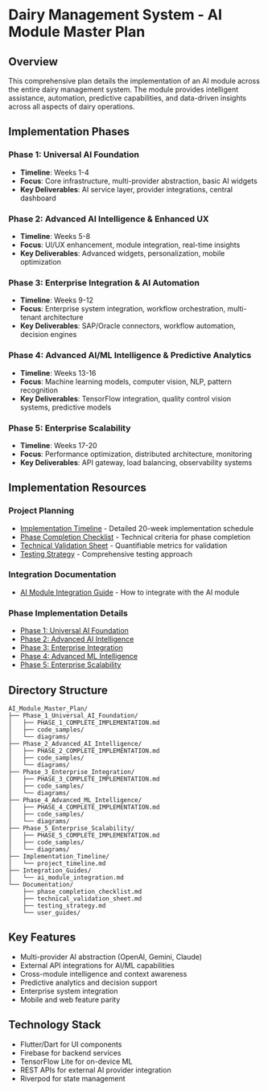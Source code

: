 # Dairy Management System - AI Module Master Plan

## Overview
This comprehensive plan details the implementation of an AI module across the entire dairy management system. The module provides intelligent assistance, automation, predictive capabilities, and data-driven insights across all aspects of dairy operations.

## Implementation Phases

### Phase 1: Universal AI Foundation
- **Timeline**: Weeks 1-4
- **Focus**: Core infrastructure, multi-provider abstraction, basic AI widgets
- **Key Deliverables**: AI service layer, provider integrations, central dashboard

### Phase 2: Advanced AI Intelligence & Enhanced UX
- **Timeline**: Weeks 5-8
- **Focus**: UI/UX enhancement, module integration, real-time insights
- **Key Deliverables**: Advanced widgets, personalization, mobile optimization

### Phase 3: Enterprise Integration & AI Automation
- **Timeline**: Weeks 9-12
- **Focus**: Enterprise system integration, workflow orchestration, multi-tenant architecture
- **Key Deliverables**: SAP/Oracle connectors, workflow automation, decision engines

### Phase 4: Advanced AI/ML Intelligence & Predictive Analytics
- **Timeline**: Weeks 13-16
- **Focus**: Machine learning models, computer vision, NLP, pattern recognition
- **Key Deliverables**: TensorFlow integration, quality control vision systems, predictive models

### Phase 5: Enterprise Scalability
- **Timeline**: Weeks 17-20
- **Focus**: Performance optimization, distributed architecture, monitoring
- **Key Deliverables**: API gateway, load balancing, observability systems

## Implementation Resources

### Project Planning
- [Implementation Timeline](Implementation_Timeline/project_timeline.md) - Detailed 20-week implementation schedule
- [Phase Completion Checklist](Documentation/phase_completion_checklist.md) - Technical criteria for phase completion
- [Technical Validation Sheet](Documentation/technical_validation_sheet.md) - Quantifiable metrics for validation
- [Testing Strategy](Documentation/testing_strategy.md) - Comprehensive testing approach

### Integration Documentation
- [AI Module Integration Guide](Integration_Guides/ai_module_integration.md) - How to integrate with the AI module

### Phase Implementation Details
- [Phase 1: Universal AI Foundation](Phase_1_Universal_AI_Foundation/PHASE_1_COMPLETE_IMPLEMENTATION.md)
- [Phase 2: Advanced AI Intelligence](Phase_2_Advanced_AI_Intelligence/PHASE_2_COMPLETE_IMPLEMENTATION.md)
- [Phase 3: Enterprise Integration](Phase_3_Enterprise_Integration/PHASE_3_COMPLETE_IMPLEMENTATION.md)
- [Phase 4: Advanced ML Intelligence](Phase_4_Advanced_ML_Intelligence/PHASE_4_COMPLETE_IMPLEMENTATION.md)
- [Phase 5: Enterprise Scalability](Phase_5_Enterprise_Scalability/PHASE_5_COMPLETE_IMPLEMENTATION.md)

## Directory Structure
```
AI_Module_Master_Plan/
├── Phase_1_Universal_AI_Foundation/
│   ├── PHASE_1_COMPLETE_IMPLEMENTATION.md
│   ├── code_samples/
│   └── diagrams/
├── Phase_2_Advanced_AI_Intelligence/
│   ├── PHASE_2_COMPLETE_IMPLEMENTATION.md
│   ├── code_samples/
│   └── diagrams/
├── Phase_3_Enterprise_Integration/
│   ├── PHASE_3_COMPLETE_IMPLEMENTATION.md
│   ├── code_samples/
│   └── diagrams/
├── Phase_4_Advanced_ML_Intelligence/
│   ├── PHASE_4_COMPLETE_IMPLEMENTATION.md
│   ├── code_samples/
│   └── diagrams/
├── Phase_5_Enterprise_Scalability/
│   ├── PHASE_5_COMPLETE_IMPLEMENTATION.md
│   ├── code_samples/
│   └── diagrams/
├── Implementation_Timeline/
│   └── project_timeline.md
├── Integration_Guides/
│   └── ai_module_integration.md
└── Documentation/
    ├── phase_completion_checklist.md
    ├── technical_validation_sheet.md
    ├── testing_strategy.md
    └── user_guides/
```

## Key Features
- Multi-provider AI abstraction (OpenAI, Gemini, Claude)
- External API integrations for AI/ML capabilities
- Cross-module intelligence and context awareness
- Predictive analytics and decision support
- Enterprise system integration
- Mobile and web feature parity

## Technology Stack
- Flutter/Dart for UI components
- Firebase for backend services
- TensorFlow Lite for on-device ML
- REST APIs for external AI provider integration
- Riverpod for state management 